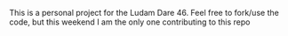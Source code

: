 This is a personal project for the Ludam Dare 46. Feel free to fork/use the code, but this weekend I am the only one contributing to this repo